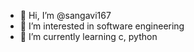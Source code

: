 - 👋 Hi, I’m @sangavi167
- 👀 I’m interested in software engineering
- 🌱 I’m currently learning c, python


<!---
sangavi167/sangavi167 is a ✨ special ✨ repository because its `README.md` (this file) appears on your GitHub profile.
You can click the Preview link to take a look at your changes.
--->
